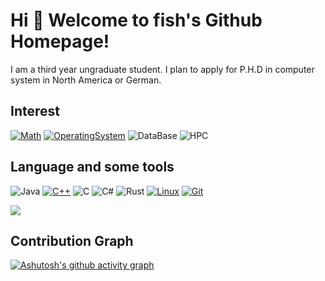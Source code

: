 # Hi 🎉 Welcome to fish's Github Homepage!

I am a third year ungraduate student. I plan to apply for P.H.D in computer system in North America or German.

## Interest
[![Math](https://img.shields.io/badge/-Math-f05032?style=flat-square&logo=Math&logoColor=white)](https://www.linuxfoundation.org/)
[![OperatingSystem](https://img.shields.io/badge/-OperatingSystem-333333?style=flat-square&logo=OperatingSystem&logoColor=white)](https://www.linuxfoundation.org/)
![DataBase](https://img.shields.io/badge/DataBase-512BD4?style=flat-square&logo=DataBase&logoColor=ffffff)
![HPC](https://img.shields.io/badge/-HPC-007396?style=flat-square&logo=HPC&logoColor=ffffff)

## Language and some tools
![Java](https://img.shields.io/badge/-Java-007396?style=flat-square&logo=java&logoColor=ffffff)
[![C++](https://img.shields.io/badge/-C++-3776AB?style=flat-square&logo=C++&logoColor=ffffff)](https://www.python.org/)
![C](https://img.shields.io/badge/-C-4FC08D?style=flat-square&logo=C&logoColor=ffffff)
![C#](https://img.shields.io/badge/.NET-512BD4?style=flat-square&logo=C-Sharp&logoColor=ffffff)
![Rust](https://img.shields.io/badge/Rust-F7DF1E?style=flat-square&logo=Rust&logoColor=ffffff)
[![Linux](https://img.shields.io/badge/-Linux-333333?style=flat-square&logo=linux&logoColor=white)](https://www.linuxfoundation.org/)
[![Git](https://img.shields.io/badge/-Git-f05032?style=flat-square&logo=git&logoColor=white)](https://git-scm.com/)

![](https://github-readme-stats.vercel.app/api/top-langs/?username=rjzhb&theme=dark&layout=compact)

## Contribution Graph
[![Ashutosh's github activity graph](https://github-readme-activity-graph.cyclic.app/graph?username=rjzhb&theme=tokyo-night)](https://github.com/ashutosh00710/github-readme-activity-graph)



